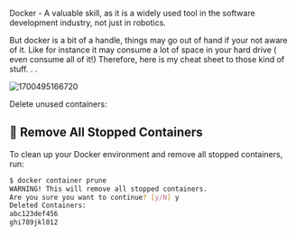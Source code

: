 Docker - A valuable skill, as it is a widely used tool in the software development industry, not just in robotics. 

But docker is a bit of a handle, things may go out of hand if your not aware of it. Like for instance it may consume a lot of space in your hard drive ( even consume all of it!)
Therefore, here is my cheat sheet to those kind of stuff. . . 


![1700495166720](https://github.com/user-attachments/assets/f2fcf4eb-5d47-4b3f-9a1f-39d6cffd2feb)



Delete unused containers:

## 🧹 Remove All Stopped Containers

To clean up your Docker environment and remove all stopped containers, run:

```bash
$ docker container prune
WARNING! This will remove all stopped containers.
Are you sure you want to continue? [y/N] y
Deleted Containers:
abc123def456
ghi789jkl012

